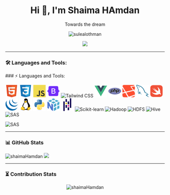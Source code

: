 <h1 align="center">Hi 👋, I'm Shaima HAmdan</h1>
<p align="center">Towards the dream</p>

<p align="center">
  <img src="https://komarev.com/ghpvc/?username=sulealothman&label=Profile%20views&color=0e75b6&style=flat" alt="sulealothman" />
</p>

<p align="center">
  <a href="https://x.com/shaima_3h"><img src="https://img.shields.io/twitter/follow/YOUR_USERNAME?style=social" /></a>
  
</p>

---

### 🛠️ Languages and Tools:

<p align="left">
### ⚡ Languages and Tools:

<p align="left">
  <!-- Frontend -->
  <img src="https://raw.githubusercontent.com/devicons/devicon/master/icons/html5/html5-original.svg" width="40" alt="HTML" />
  <img src="https://raw.githubusercontent.com/devicons/devicon/master/icons/css3/css3-original.svg" width="40" alt="CSS" />
  <img src="https://raw.githubusercontent.com/devicons/devicon/master/icons/javascript/javascript-original.svg" width="40" alt="JavaScript" />
  <img src="https://raw.githubusercontent.com/devicons/devicon/master/icons/bootstrap/bootstrap-plain.svg" width="40" alt="Bootstrap" />
  <img src="https://www.vectorlogo.zone/logos/tailwindcss/tailwindcss-icon.svg" width="40" alt="Tailwind CSS" />
  <img src="https://raw.githubusercontent.com/devicons/devicon/master/icons/vuejs/vuejs-original.svg" width="40" alt="Vue.js" />

  <!-- Backend -->
  <img src="https://raw.githubusercontent.com/devicons/devicon/master/icons/php/php-original.svg" width="40" alt="PHP" />
  <img src="https://raw.githubusercontent.com/devicons/devicon/master/icons/laravel/laravel-plain.svg" width="40" alt="Laravel" />
  <img src="https://raw.githubusercontent.com/devicons/devicon/master/icons/mysql/mysql-original.svg" width="40" alt="MySQL" />

  <!-- General -->
  <img src="https://raw.githubusercontent.com/devicons/devicon/master/icons/swift/swift-original.svg" width="40" alt="Swift" />
  <img src="https://raw.githubusercontent.com/devicons/devicon/master/icons/jquery/jquery-original.svg" width="40" alt="jQuery" />
  <img src="https://raw.githubusercontent.com/devicons/devicon/master/icons/linux/linux-original.svg" width="40" alt="Linux" />
  <img src="https://raw.githubusercontent.com/devicons/devicon/master/icons/python/python-original.svg" width="40" alt="Python" />
  <img src="https://raw.githubusercontent.com/devicons/devicon/master/icons/numpy/numpy-original.svg" width="40" alt="NumPy" />
  <img src="https://raw.githubusercontent.com/devicons/devicon/master/icons/pandas/pandas-original.svg" width="40" alt="Pandas" />
  <img src="https://raw.githubusercontent.com/devicons/devicon/master/icons/scikit-learn/scikit-learn-original.svg" width="40" alt="Scikit-learn" />

  <!-- Big Data (use local or reliable uploads if needed) -->
  <img src="https://raw.githubusercontent.com/rajshah4/hadoop-icons/master/hadoop.png" width="40" alt="Hadoop" />
  <img src="https://upload.wikimedia.org/wikipedia/commons/3/38/HDFS_logo.svg" width="40" alt="HDFS" />
  <img src="https://upload.wikimedia.org/wikipedia/commons/5/5e/Hive_logo.svg" width="40" alt="Hive" />
  <img src="https://raw.githubusercontent.com/Sumanth-Talluri/SAS_logo/main/sas.png" width="40" alt="SAS" />
</p>


  <!-- Other -->
  <img src="https://img.icons8.com/color/48/000000/sas.png" alt="SAS" width="40" />
</p>


---

### 📊 GitHub Stats

<p>
  <img src="https://github-readme-stats.vercel.app/api?username=shaimaHamdan&show_icons=true&theme=radical" alt="shaimaHamdan" />
  <img src="https://github-readme-stats.vercel.app/api/top-langs/?username=shaimaHamdan&layout=compact&theme=radical" />
</p>

---

### ⏳ Contribution Stats

<p align="center">
  <img src="https://github-readme-streak-stats.herokuapp.com/?user=shaimaHamdan&theme=radical" alt="shaimaHamdan" />
</p>
